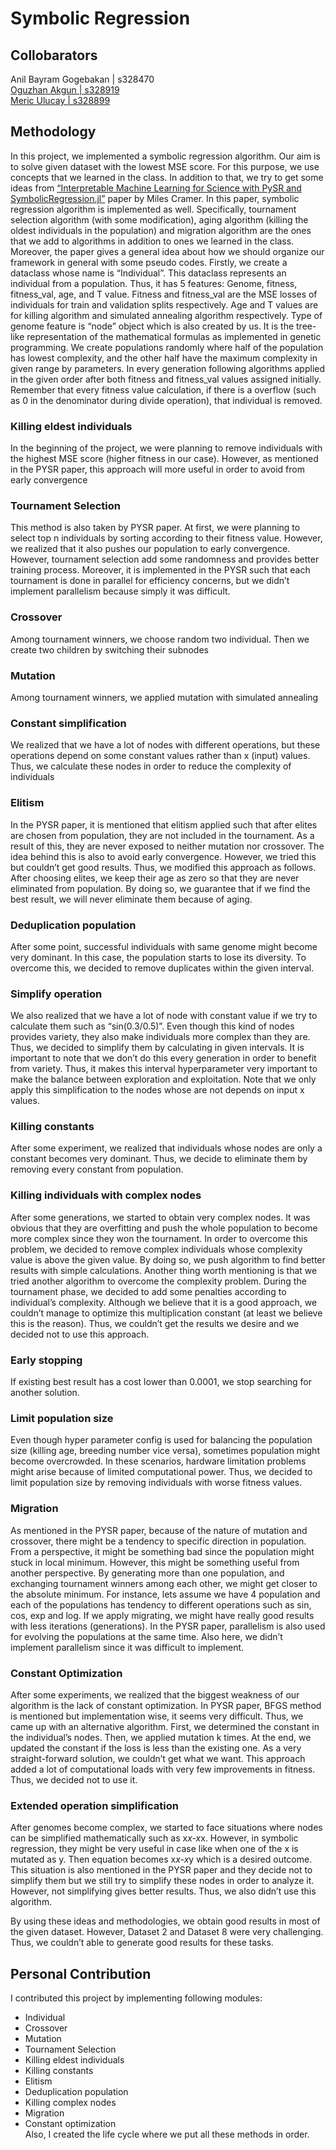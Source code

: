# Symbolic Regression

## Collobarators
Anil Bayram Gogebakan | s328470 <br>
[Oguzhan Akgun | s328919](https://github.com/oguzhaaan) <br>
[Meric Ulucay | s328899](https://github.com/mericuluca/CI2024_project-work) <br>

## Methodology
In this project, we implemented a symbolic regression algorithm. Our aim is to solve given dataset with the lowest MSE score. For this purpose, we use concepts that we learned in the class. In addition to that, we try to get some ideas from [“Interpretable Machine Learning for Science with PySR and SymbolicRegression.jl”](https://arxiv.org/abs/2305.01582)  paper by Miles Cramer. In this paper, symbolic regression algorithm is implemented as well. Specifically, tournament selection algorithm (with some modification), aging algorithm (killing the oldest individuals in the population)  and migration algorithm are the ones that we add to algorithms in addition to ones we learned in the class. Moreover, the paper gives a general idea about how we should organize our framework in general with some pseudo codes.
Firstly, we create a dataclass whose name is “Individual”. This dataclass represents an individual from a population. Thus, it has 5 features: Genome, fitness, fitness_val, age, and T value. Fitness and fitness_val are the MSE losses of individuals for train and validation splits respectively. Age and T values are for killing algorithm and simulated annealing algorithm respectively. Type of genome feature is “node” object which is also created by us. It is the tree-like representation of the mathematical formulas as implemented in genetic programming.
We create populations randomly where half of the population has lowest complexity, and the other half have the maximum complexity in given range by parameters. In every generation following algorithms applied in the given order after both fitness and fitness_val values assigned initially. Remember that every fitness value calculation, if there is a overflow (such as 0 in the denominator during divide operation), that individual is removed.

### Killing eldest individuals
In the beginning of the project, we were planning to remove individuals with the highest MSE score (higher fitness in our case). However, as mentioned in the PYSR paper, this approach will more useful in order to avoid from early convergence
### Tournament Selection
This method is also taken by PYSR paper. At first, we were planning to select top n individuals by sorting according to their fitness value. However, we realized that it also pushes our population to early convergence. However, tournament selection add some randomness and provides better training process. Moreover, it is implemented in the PYSR such that each tournament is done in parallel for efficiency concerns, but we didn’t implement parallelism because simply it was difficult.
### Crossover
Among tournament winners, we choose random two individual. Then we create two children by switching their subnodes
### Mutation
Among tournament winners, we applied mutation with simulated annealing
### Constant simplification
We realized that we have a lot of nodes with different operations, but these operations depend on some constant values rather than x (input) values. Thus, we calculate these nodes in order to reduce the complexity of individuals
### Elitism
In the PYSR paper, it is mentioned that elitism applied such that after elites are chosen from population, they are not included in the tournament. As a result of this, they are never exposed to neither mutation nor crossover. The idea behind this is also to avoid early convergence. However, we tried this but couldn’t get good results. Thus, we modified this approach as follows. After choosing elites, we keep their age as zero so that they are never eliminated from population. By doing so, we guarantee that if we find the best result, we will never eliminate them because of aging.
### Deduplication population
After some point, successful individuals with same genome might become very dominant. In this case, the population starts to lose its diversity. To overcome this, we decided to remove duplicates within the given interval.
### Simplify operation
We also realized that we have a lot of node with constant value if we try to calculate them such as “sin(0.3/0.5)”. Even though this kind of nodes provides variety, they also make individuals more complex than they are. Thus, we decided to simplify them by calculating in given intervals. It is important to note that we don’t do this every generation in order to benefit from variety. Thus, it makes this interval hyperparameter very important to make the balance between exploration and exploitation. Note that we only apply this simplification to the nodes whose are not depends on input x values.
### Killing constants
After some experiment, we realized that individuals whose nodes are only a constant becomes very dominant. Thus, we decide to eliminate them by removing every constant from population.
### Killing individuals with complex nodes
After some generations, we started to obtain very complex nodes. It was obvious that they are overfitting and push the whole population to become more complex since they won the tournament. In order to overcome this problem, we decided to remove complex individuals whose complexity value is above the given value. By doing so, we push algorithm to find better results with simple calculations.
Another thing worth mentioning is that we tried another algorithm to overcome the complexity problem. During the tournament phase, we decided to add some penalties according to individual’s complexity. Although we believe that it is a good approach, we couldn’t manage to optimize this multiplication constant (at least we believe this is the reason). Thus, we couldn’t get the results we desire and we decided not to use this approach.
### Early stopping
If existing best result has a cost lower than 0.0001, we stop searching for another solution.
### Limit population size
Even though hyper parameter config is used for balancing the population size (killing age, breeding number vice versa), sometimes population might become overcrowded. In these scenarios, hardware limitation problems might arise because of limited computational power. Thus, we decided to limit population size by removing individuals with worse fitness values.
### Migration
As mentioned in the PYSR paper, because of the nature of mutation and crossover, there might be a tendency to specific direction in population. From a perspective, it might be something bad since the population might stuck in local minimum. However, this might be something useful from another perspective. By generating more than one population, and exchanging tournament winners among each other, we might get closer to the absolute minimum. For instance, lets assume we have 4 population and each of the populations has tendency to different operations such as sin, cos, exp and log. If we apply migrating, we might have really good results with less iterations (generations). In the PYSR paper, parallelism is also used for evolving the populations at the same time. Also here, we didn’t implement parallelism since it was difficult to implement.
### Constant Optimization
After some experiments, we realized that the biggest weakness of our algorithm is the lack of constant optimization. In PYSR paper, BFGS method is mentioned but implementation wise, it seems very difficult. Thus, we came up with an alternative algorithm. First, we determined the constant in the individual’s nodes. Then, we applied mutation k times. At the end, we updated the constant if the loss is less than the existing one. As a very straight-forward solution, we couldn’t get what we want. This approach added a lot of computational loads with very few improvements in fitness. Thus, we decided not to use it.
### Extended operation simplification
After genomes become complex, we started to face situations where nodes can be simplified mathematically such as x*x-x*x. However, in symbolic regression, they might be very useful in case like when one of the x is mutated as y. Then equation becomes x*x-x*y which is a desired outcome. This situation is also mentioned in the PYSR paper and they decide not to simplify them but we still try to simplify these nodes in order to analyze it. However, not simplifying gives better results. Thus, we also didn’t use this algorithm.

By using these ideas and methodologies, we obtain good results in most of the given dataset. However, Dataset 2 and Dataset 8 were very challenging. Thus, we couldn’t able to generate good results for these tasks.

## Personal Contribution
I contributed this project by implementing following modules:
*   Individual
*   Crossover
*   Mutation
*   Tournament Selection
*   Killing eldest individuals
*   Killing constants
*   Elitism
*   Deduplication population
*   Killing complex nodes
*   Migration
*   Constant optimization <br>
Also, I created the life cycle where we put all these methods in order.